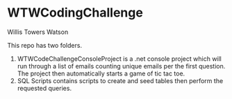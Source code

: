 # WTWCodingChallenge
Willis Towers Watson

This repo has two folders.
1. WTWCodeChallengeConsoleProject is a .net console project which will run through a list of emails counting unique emails per the first question. The project then automatically starts a game of tic tac toe.
2. SQL Scripts contains scripts to create and seed tables then perform the requested queries.
